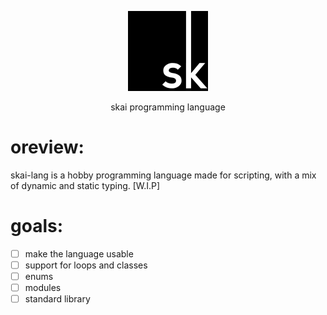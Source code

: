 <p align="center">
   <img with=128 height=128 src="./skai_logo.jpg">
</p>
<p align="center">skai programming language</p>

# oreview:
skai-lang is a hobby programming language made for scripting, with a mix of dynamic and static typing. [W.I.P]

# goals:
- [ ] make the language usable
- [ ] support for loops and classes
- [ ] enums
- [ ] modules
- [ ] standard library
